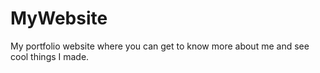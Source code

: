 # MyWebsite
My portfolio website where you can get to know more about me and see cool things I made.

